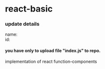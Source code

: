 # react-basic

### update details

name:  
id:

#### you have only to upload file "index.js" to repo.
  
  
implementation of react function-components

